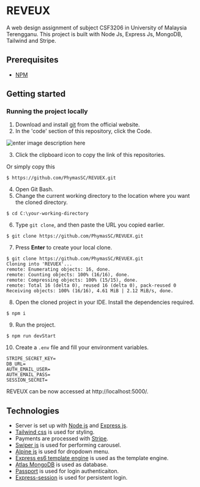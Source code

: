 # REVEUX
A web design assignment of subject CSF3206 in University of Malaysia Terengganu. This project is built with Node Js, Express Js, MongoDB, Tailwind and Stripe.


## Prerequisites
- [NPM](https://nodejs.org/en/)

## Getting started
### Running the project locally
1. Download and install [git](https://git-scm.com/downloads) from the official website.
2. In the 'code' section of this repository, click the Code.

![enter image description here](https://user-images.githubusercontent.com/68804560/140695134-4baaeaf8-cc56-4aa2-ac90-ed849c5a7b4f.png)

3. Click the clipboard icon to copy the link of this repositories.

Or simply copy this 
```
$ https://github.com/PhymasSC/REVUEX.git
```


4. Open  Git Bash.
5. Change the current working directory to the location where you want the cloned directory.
```
$ cd C:\your-working-directory
```

6. Type `git clone`, and then paste the URL you copied earlier.
```
$ git clone https://github.com/PhymasSC/REVUEX.git
```

7. Press **Enter** to create your local clone.

```
$ git clone https://github.com/PhymasSC/REVUEX.git
Cloning into 'REVUEX'...
remote: Enumerating objects: 16, done.
remote: Counting objects: 100% (16/16), done.
remote: Compressing objects: 100% (15/15), done.
remote: Total 16 (delta 0), reused 16 (delta 0), pack-reused 0
Receiving objects: 100% (16/16), 4.61 MiB | 2.12 MiB/s, done.
```

8. Open the cloned project in your IDE. Install the dependencies required.
```
$ npm i
```

9. Run the project.
```
$ npm run devStart
```

10. Create a `.env` file and fill your environment variables.
```
STRIPE_SECRET_KEY=
DB_URL=
AUTH_EMAIL_USER=
AUTH_EMAIL_PASS=
SESSION_SECRET=
```
REVEUX can be now accessed at http://localhost:5000/.

## Technologies
- Server is set up with [Node js](https://nodejs.org/en/) and [Express js](https://expressjs.com/).
- [Tailwind css](https://tailwindcss.com/) is used for styling.
- Payments are processed with [Stripe](https://stripe.com).
- [Swiper js](https://swiperjs.com/) is used for performing carousel.
- [Alpine js](https://alpinejs.dev/) is used for dropdown menu.
- [Express es6 template engine](https://github.com/dondido/express-es6-template-engine) is used as the template engine.
- [Atlas MongoDB](https://www.mongodb.com/atlas/database) is used as database.
- [Passport](https://www.passportjs.org/) is used for login authenticaiton.
- [Express-session](https://www.npmjs.com/package/express-session) is used for persistent login.